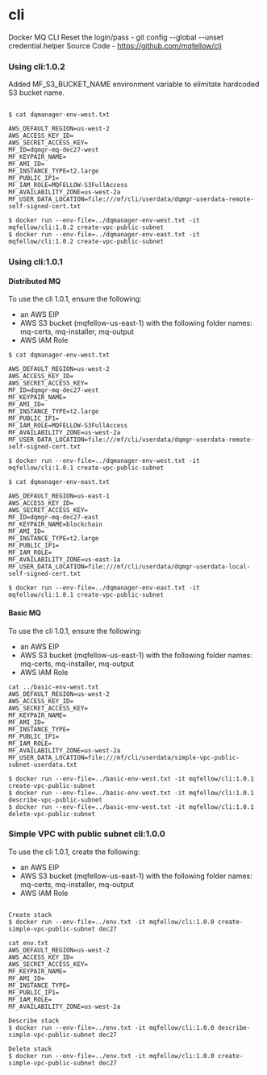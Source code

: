 # cli
Docker MQ CLI
Reset the login/pass - git config --global --unset credential.helper
Source Code - https://github.com/mqfellow/cli


### Using cli:1.0.2

Added MF_S3_BUCKET_NAME environment variable to elimitate hardcoded S3 bucket name.

```

$ cat dqmanager-env-west.txt

AWS_DEFAULT_REGION=us-west-2
AWS_ACCESS_KEY_ID=
AWS_SECRET_ACCESS_KEY=
MF_ID=dqmgr-mq-dec27-west
MF_KEYPAIR_NAME=
MF_AMI_ID=
MF_INSTANCE_TYPE=t2.large
MF_PUBLIC_IP1=
MF_IAM_ROLE=MQFELLOW-S3FullAccess
MF_AVAILABILITY_ZONE=us-west-2a
MF_USER_DATA_LOCATION=file:///mf/cli/userdata/dqmgr-userdata-remote-self-signed-cert.txt

$ docker run --env-file=../dqmanager-env-west.txt -it mqfellow/cli:1.0.2 create-vpc-public-subnet
$ docker run --env-file=../dqmanager-env-east.txt -it mqfellow/cli:1.0.2 create-vpc-public-subnet

```


### Using cli:1.0.1

#### Distributed MQ

To use the cli 1.0.1, ensure the following:
* an AWS EIP
* AWS S3 bucket (mqfellow-us-east-1) with the following folder names: mq-certs, mq-installer, mq-output
* AWS IAM Role

```
$ cat dqmanager-env-west.txt

AWS_DEFAULT_REGION=us-west-2
AWS_ACCESS_KEY_ID=
AWS_SECRET_ACCESS_KEY=
MF_ID=dqmgr-mq-dec27-west
MF_KEYPAIR_NAME=
MF_AMI_ID=
MF_INSTANCE_TYPE=t2.large
MF_PUBLIC_IP1=
MF_IAM_ROLE=MQFELLOW-S3FullAccess
MF_AVAILABILITY_ZONE=us-west-2a
MF_USER_DATA_LOCATION=file:///mf/cli/userdata/dqmgr-userdata-remote-self-signed-cert.txt

$ docker run --env-file=../dqmanager-env-west.txt -it mqfellow/cli:1.0.1 create-vpc-public-subnet

$ cat dqmanager-env-east.txt

AWS_DEFAULT_REGION=us-east-1
AWS_ACCESS_KEY_ID=
AWS_SECRET_ACCESS_KEY=
MF_ID=dqmgr-mq-dec27-east
MF_KEYPAIR_NAME=blockchain
MF_AMI_ID=
MF_INSTANCE_TYPE=t2.large
MF_PUBLIC_IP1=
MF_IAM_ROLE=
MF_AVAILABILITY_ZONE=us-east-1a
MF_USER_DATA_LOCATION=file:///mf/cli/userdata/dqmgr-userdata-local-self-signed-cert.txt

$ docker run --env-file=../dqmanager-env-east.txt -it mqfellow/cli:1.0.1 create-vpc-public-subnet

```

#### Basic MQ

To use the cli 1.0.1, ensure the following:
* an AWS EIP
* AWS S3 bucket (mqfellow-us-east-1) with the following folder names: mq-certs, mq-installer, mq-output
* AWS IAM Role

```
cat ../basic-env-west.txt
AWS_DEFAULT_REGION=us-west-2
AWS_ACCESS_KEY_ID=
AWS_SECRET_ACCESS_KEY=
MF_KEYPAIR_NAME=
MF_AMI_ID=
MF_INSTANCE_TYPE=
MF_PUBLIC_IP1=
MF_IAM_ROLE=
MF_AVAILABILITY_ZONE=us-west-2a
MF_USER_DATA_LOCATION=file:///mf/cli/userdata/simple-vpc-public-subnet-userdata.txt

$ docker run --env-file=../basic-env-west.txt -it mqfellow/cli:1.0.1 create-vpc-public-subnet
$ docker run --env-file=../basic-env-west.txt -it mqfellow/cli:1.0.1 describe-vpc-public-subnet
$ docker run --env-file=../basic-env-west.txt -it mqfellow/cli:1.0.1 delete-vpc-public-subnet

```

### Simple VPC with public subnet cli:1.0.0

To use the cli 1.0.1, create the following:
* an AWS EIP
* AWS S3 bucket (mqfellow-us-east-1) with the following folder names: mq-certs, mq-installer, mq-output
* AWS IAM Role


```

Create stack
$ docker run --env-file=../env.txt -it mqfellow/cli:1.0.0 create-simple-vpc-public-subnet dec27

cat env.txt
AWS_DEFAULT_REGION=us-west-2
AWS_ACCESS_KEY_ID=
AWS_SECRET_ACCESS_KEY=
MF_KEYPAIR_NAME=
MF_AMI_ID=
MF_INSTANCE_TYPE=
MF_PUBLIC_IP1=
MF_IAM_ROLE=
MF_AVAILABILITY_ZONE=us-west-2a

Describe stack
$ docker run --env-file=../env.txt -it mqfellow/cli:1.0.0 describe-simple-vpc-public-subnet dec27 

Delete stack
$ docker run --env-file=../env.txt -it mqfellow/cli:1.0.0 create-simple-vpc-public-subnet dec27


```


